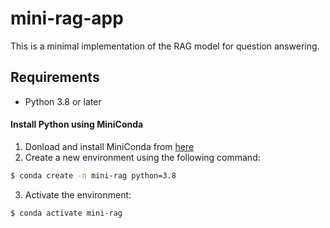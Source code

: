 # mini-rag-app

This is a minimal implementation of the RAG model for question answering.



## Requirements
- Python 3.8 or later

#### Install Python using MiniConda
1) Donload and install MiniConda from [here](https://docs.anaconda.com/free/miniconda/index.html)
2) Create a new environment using the following command:
```bash
$ conda create -n mini-rag python=3.8
```
3) Activate the environment:
```bash
$ conda activate mini-rag
```
